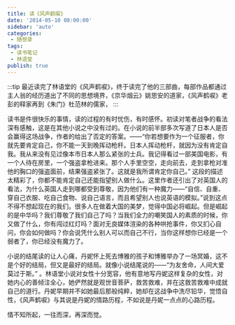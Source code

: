 ```yaml
---
title: 读《风声鹤唳》
date: '2014-05-10 08:00:00'
sidebar: 'auto'
categories:
 - 随想录
tags:
 - 读书笔记
 - 林语堂
publish: true
---
```


:::tip
最近读完了林语堂的《风声鹤唳》，终于读完了他的三部曲，每部作品都通过主人翁的经历道出了不同的思想境界，《京华烟云》姚思安的道家，《风声鹤唳》老彭的释家再到《朱门》杜范林的儒家，
:::

读书是件很快乐的事情，读的过程的有时忧伤，有时感怀。初读对笔者战争的看法深有感触，这是在其他小说之中没有过的。在小说的前半部多次写道了日本人是否会赢得这场战争，作者的给出了否定的答案。——“你若想要作为一个征服者，你就先要肯定自己，你不能一天到晚挥动枪杆。日本人挥动枪杆，就因为没有肯定自我。我从来没有见过像本市日本人那么紧张的士兵。我记得看过一部美国电影，有一个人待在房里，一个强盗拿枪进来。那个人手里空空，走向前去，走到拿枪对准他的胸口的强盗面前，结果强盗紧张了。这就是我所谓肯定你自己。” 这段的描述太精彩了，你都不能肯定自己还能指望别人做什么。这里作者还引出了对英国人的看法，为什么英国人走到哪都受到尊敬，因为他们有一种魔力——“自信、自重、穿自己衣服、吃自己食物、说自己语言，而且希望别人也说英语的模拟。”说到这点不得不想起现在的我们。很多人在做着大国的美梦，觉得中国必将崛起。但是崛起的是中华吗？我们尊敬了我们自己了吗？当我们全力的嘲笑国人的素质的时候，你又做了什么，你有闯过红灯吗？面对无良媒体渲染的各种哄抢事件，你又扪心自问，你会如何做吗？你会说凭什么别人可以而自己不行，当你这样想你已经是一个弱者了，你已经没有魔力了。

小说的结尾读的让人心痛，丹妮怀上死去博雅的孩子和博雅举办了一场冥婚，这不是个好的结局，但又是最好的结局。就像小说结尾说的——“为友舍命，人间大爱莫过于斯。” 。林语堂小说对女性十分宽容，他有意地写丹妮这样复杂的女性，对她内心的善倾注全心，她俨然就是观世音菩萨，救苦救难，并在这救苦救难中成就自己的道行。丹妮早期并不如她最后那般纯粹，她却在这战争中洗尽铅华，觉悟自性，《风声鹤唳》与其说是丹妮的情路历程，不如说是丹妮一点点的心路历程。

情不知所起，一往而深，再深而觉。

